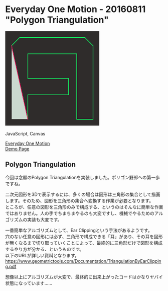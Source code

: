 # Everyday One Motion - 20160811 "Polygon Triangulation"  

![](20160811.gif)  

JavaScript, Canvas  

[Everyday One Motion](http://motions.work/motion/353)  
[Demo Page](http://fms-cat.github.io/eom_20160811/dist)  

## Polygon Triangulation

今回は念願のPolygon Triangulationを実装しました。ポリゴン野郎への第一歩ですね。  

二次元図形を3Dで表示するには、多くの場合は図形は三角形の集合として描画します。そのため、図形を三角形の集合へ変換する作業が必要となります。  
ところが、任意の図形を三角形のみで構成する、というのはそんなに簡単な作業ではありません。人の手でちまちまやるのも大変ですし、機械でやるためのアルゴリズムの実装も大変です。  

一番簡単なアルゴリズムとして、Ear Clippingという手法があるようです。  
穴のない任意の図形には必ず、三角形で構成できる「耳」があり、その耳を図形が無くなるまで切り取っていくことによって、最終的に三角形だけで図形を構成するやり方が分かる、というものです。  
以下のURLが詳しい資料となります。  
https://www.geometrictools.com/Documentation/TriangulationByEarClipping.pdf  

想像以上にアルゴリズムが大変で、最終的に出来上がったコードはかなりヤバイ状態になっています……  
